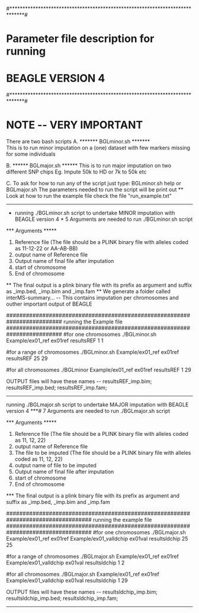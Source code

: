 #*****************************************************************************#
#                    Parameter file description for running                   #
#                                BEAGLE VERSION 4                             #
#*****************************************************************************#

# NOTE -- VERY IMPORTANT
There are two bash scripts
A.
*******  BGLminor.sh *******    
  This is to run minor imputation on a (one) dataset 
  with few markers missing for some individuals

B. 
******  BGLmajor.sh ******
  This is to run major imputation on two different SNP chips
  Eg. Impute 50k to HD or 7k to 50k etc

C.
To ask for how to run any of the script just type:
BGLminor.sh help or BGLmajor.sh
The parameters needed to run the script will be print out
** Look at how to run the example file check the file "run_example.txt"

***************************************************************************************
* running ./BGLminor.sh script to undertake MINOR imputation with BEAGLE version 4 *
5 Arguments are needed to run ./BGLminor.sh script

*** Arguments *****
1. Reference file (The file should be a PLINK binary file with alleles coded as 11-12-22 or AA-AB-BB)
2. output name of Reference file
3. Output name of final file after imputation
4. start of chromosome
5. End of chromosome

** The final output is a plink binary file with its prefix as argument and suffix as _imp.bed, _imp.bim and _imp.fam
** We generate a folder called interMS-summary... 
-- This contains imputation per chromosomes and outher important output of BEAGLE

#########################################################################
running the Example file
#########################################################################
#for one chromosomes
./BGLminor.sh Example/ex01_ref ex01ref resultsREF 1 1

#for a range of chromosomes
./BGLminor.sh Example/ex01_ref ex01ref resultsREF 25 29

#for all chromosomes
./BGLminor Example/ex01_ref ex01ref resultsREF 1 29

OUTPUT files will have these names -- resultsREF_imp.bim; resultsREF_imp.bed; resultsREF_imp.fam;
*************************************************************************************************

running ./BGLmajor.sh script to undertake MAJOR imputation with BEAGLE version 4 ***#
7 Arguments are needed to run ./BGLmajor.sh script

*** Arguments *****
1. Reference file (The file should be a PLINK binary file with alleles coded as 11, 12, 22)
2. output name of Reference file
3. The file to be imputed (The file should be a PLINK binary file with alleles coded as 11, 12, 22)
4. output name of file to be imputed
5. Output name of final file after imputation
6. start of chromosome
7. End of chromosome

*** The final output is a plink binary file with its prefix as argument and suffix as _imp.bed, _imp.bim and _imp.fam

##################################################################################
running the example file
##################################################################################
#for one chromosomes
./BGLmajor.sh Example/ex01_ref ex01ref Example/ex01_valldchip ex01val resultsldchip 25 25

#for a range of chromosomes
./BGLmajor.sh Example/ex01_ref ex01ref Example/ex01_valldchip ex01val resultsldchip 1 2

#for all chromosomes
./BGLmajor.sh Example/ex01_ref ex01ref Example/ex01_valldchip ex01val resultsldchip 1 29

OUTPUT files will have these names -- resultsldchip_imp.bim; resultsldchip_imp.bed; resultsldchip_imp.fam;
**********************************************************************************************************

